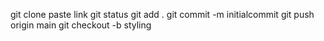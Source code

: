 git clone paste link 
git status
git add .
git commit -m initialcommit
git push origin main
git checkout -b styling
